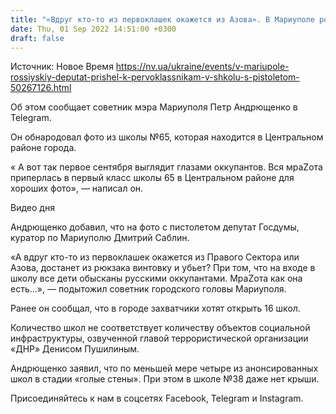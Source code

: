 ```yaml
---
title: "«Вдруг кто-то из первоклашек окажется из Азова». В Мариуполе российский депутат пришел в школу с пистолетом"
date: Thu, 01 Sep 2022 14:51:00 +0300
draft: false
---
```

Источник: Новое Время https://nv.ua/ukraine/events/v-mariupole-rossiyskiy-deputat-prishel-k-pervoklassnikam-v-shkolu-s-pistoletom-50267126.html


Об этом сообщает советник мэра Мариуполя Петр Андрющенко в Telegram.

Он обнародовал фото из школы №65, которая находится в Центральном районе города.

« А вот так первое сентября выглядит глазами оккупантов. Вся мраZота приперлась в первый класс школы 65 в Центральном районе для хороших фото», — написал он.

 Видео дня   

Андрющенко добавил, что на фото с пистолетом депутат Госдумы, куратор по Мариуполю Дмитрий Саблин.

«А вдруг кто-то из первоклашек окажется из Правого Сектора или Азова, достанет из рюкзака винтовку и убьет? При том, что на входе в школу все дети обысканы русскими оккупантами. МраZота как она есть…», — подытожил советник городского головы Мариуполя.

Ранее он сообщал, что в городе захватчики хотят открыть 16 школ.

Количество школ не соответствует количеству объектов социальной инфраструктуры, озвученной главой террористической организации «ДНР» Денисом Пушилиным.

Андрющенко заявил, что по меньшей мере четыре из анонсированных школ в стадии «голые стены». При этом в школе №38 даже нет крыши.

Присоединяйтесь к нам в соцсетях Facebook, Telegram и Instagram.
